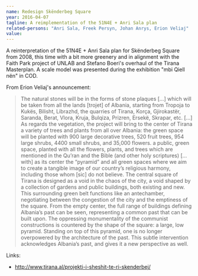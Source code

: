 ```yaml
---
name: Redesign Skënderbeg Square
year: 2016-04-07
tagline: A reimplementation of the 51N4E + Anri Sala plan
related-persons: "Anri Sala, Freek Persyn, Johan Anrys, Erion Veliaj"
value:
---
```

A reinterpretation of the 51N4E + Anri Sala plan for Skënderbeg Square from 2008, this time with a bit more greenery and in alignment with the Faith Park project of UNLAB and Stefano Boeri's overhaul of the Tirana Masterplan. A scale model was presented during the exhibition "mbi Qiell nën" in COD.

From Erion Veliaj's announcement:
>The natural stones will be in the forms of stone plaques […] which will be taken from all the lands [trojet] of Albania, starting from Tropoja to Kukës, Bilisht, Librazhd, the quarries of Tirana, Korça, Gjirokastër, Saranda, Berat, Vlora, Kruja, Bulqiza, Prizren, Ersekë, Skrapar, etc. […]
As regards the vegetation, the project will bring to the center of Tirana a variety of trees and plants from all over Albania: the green space will be planted with 900 large decorative trees, 520 fruit trees, 954 large shrubs, 4400 small shrubs, and 35,000 flowers.
a public, green space, planted with all the flowers, plants, and trees which are mentioned in the Qu’ran and the Bible (and other holy scriptures) […with] as its center the “pyramid” and all green spaces where we aim to create a tangible image of our country’s religious harmony, including those whom [sic] do not believe.
The central square of Tirana is designed as a void in the chaos of the city, a void shaped by a collection of gardens and public buildings, both existing and new. This surrounding green belt functions like an antechamber, negotiating between the congestion of the city and the emptiness of the square.
From the empty center, the full range of buildings defining Albania’s past can be seen, representing a common past that can be built upon. The oppressing monumentality of the communist constructions is countered by the shape of the square: a large, low pyramid. Standing on top of this pyramid, one is no longer overpowered by the architecture of the past. This subtle intervention acknowledges Albania’s past, and gives it a new perspective as well.

Links:
* <http://www.tirana.al/projekti-i-sheshit-te-ri-skenderbej/>

